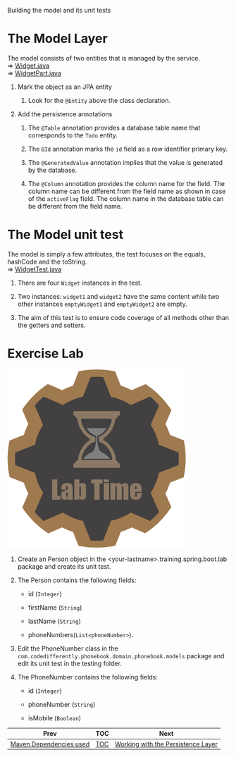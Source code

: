 Building the model and its unit tests

# The Model Layer

The model consists of two entities that is managed by the service.  
⇒
[Widget.java](../src/main/java/com/codedifferently/phonebook/domain/widgets/models/Widget.java)  
⇒
[WidgetPart.java](../src/main/java/com/codedifferently/phonebook/domain/widgets/models/WidgetPart.java)  

1.  Mark the object as an JPA entity  

    1.  Look for the `@Entity` above the class declaration.

2.  Add the persistence annotations  

    1.  The `@Table` annotation provides a database table name that
        corresponds to the `Todo` entity.

    2.  The `@Id` annotation marks the `id` field as a row identifier
        primary key.  

    3.  The `@GeneratedValue` annotation implies that the value is
        generated by the database.  

    4.  The `@Column` annotation provides the column name for the field.
        The column name can be different from the field name as shown in
        case of the `activeFlag` field. The column name in the database
        table can be different from the field name.

# The Model unit test

The model is simply a few attributes, the test focuses on the equals,
hashCode and the toString.  
⇒
[WidgetTest.java](../src/test/java/com/codedifferently/phonebook/domain/widgets/models/WidgetTest.java)

1.  There are four `Widget` instances in the test.

2.  Two instances: `widget1` and `widget2` have the same content while
    two other instances `emptyWidget1` and `emptyWidget2` are empty.

3.  The aim of this test is to ensure code coverage of all methods other
    than the getters and setters.

# Exercise Lab

![Lab](images/labtime.png)

1.  Create an Person object in the
    \<your-lastname\>.training.spring.boot.lab package and create its
    unit test.

2.  The Person contains the following fields:

    -   id (`Integer`)

    -   firstName (`String`)

    -   lastName (`String`)

    -   phoneNumbers(`List<phoneNumber>`).

3.  Edit the PhoneNumber class in the
    `com.codedifferently.phonebook.domain.phonebook.models` package and edit its
    unit test in the testing folder.

4.  The PhoneNumber contains the following fields:

    -   id (`Integer`)

    -   phoneNumber (`String`)

    -   isMobile (`Boolean`)

| Prev                                               | TOC                       | Next                                                 |
|----------------------------------------------------|---------------------------|------------------------------------------------------|
| [Maven Dependencies used](03_MavenDependencies.md) | [TOC](TableOfContents.md) | [Working with the Persistence Layer](05_DAOLayer.md) |
